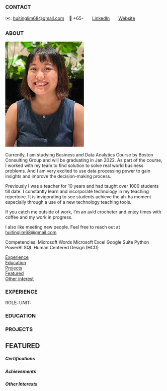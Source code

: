 <!-- CONTACT Section Starts -->
### CONTACT

<!-- Add your details -->
✉️: huitinglim68@gmail.com 
&nbsp;&nbsp; 📲 +65-
&nbsp;&nbsp;&nbsp;&nbsp;&nbsp; [LinkedIn](https://www.linkedin.com/in//hui-ting-lim-2b569620b/) 
&nbsp;&nbsp;&nbsp;&nbsp;&nbsp; [Website](https://datasciencestunt.com/)
<!-- CONTACT Section Ends -->

<!-- ABOUT Section Starts -->
### ABOUT
<!-- Add link to your picture -->

![alt text](https://raw.githubusercontent.com/huitinglim68/LimHuiTing/main/IMG_0089%20(2).JPG)

<!-- Add your details -->

Currently, I am studying Business and Data Analytics Course by Boston Consulting Group and will be graduating in Jan 2022. As part of the course, I worked with my team to find solution to solve real world business problems. And I am very excited to use data processing power to gain insights and improve the decision-making process.

Previously I was a teacher for 10 years and had taught over 1000 students till date. I constantly learn and incorporate technology in my teaching repertoire. It is invigorating to see students achieve the ah-ha moment especially through a use of a new technology teaching tools.

If you catch me outside of work, I'm an avid crocheter and enjoy times with coffee and my work in progress.

I also like meeting new people. Feel free to reach out at huitinglim68@gmail.com

Competencies:
Microsoft Words
Microsoft Excel
Google Suite
Python
PowerBI
SQL
Human Centered Design (HCD)


<!-- Add link to the sections -->
[Experience](#experience) <br>
[Education](#education) <br>
[Projects](#projects) <br>
[Featured](#featured) <br> 
[Other interest](#otherinterests)<br>

<!-- ABOUT Section Ends -->

<!-- EXPERIENCE Section Starts -->
### EXPERIENCE
<!-- Add your details -->

ROLE: 
UNIT: 

<!-- EXPERIENCE Section Ends -->

<!-- EDUCATION Section Starts -->
### EDUCATION
<!-- Add your details -->
##### 

<!-- EDUCATION Section Ends -->

<!-- PROJECTS Section Starts -->
### PROJECTS
<!-- Add your details -->



<!-- PROJECTS Section Ends -->

<!-- FEATURED Section Starts -->
## FEATURED
<!-- Add your details -->
##### Certifications


##### Achievements

<!-- FEATURED Section Ends -->

##### Other Interests

